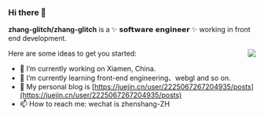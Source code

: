 ### Hi there 👋


**zhang-glitch/zhang-glitch** is a ✨ 𝘀𝗼𝗳𝘁𝘄𝗮𝗿𝗲 𝗲𝗻𝗴𝗶𝗻𝗲𝗲𝗿 ✨ working in front end development.

<img align="right" src="https://github-readme-stats.vercel.app/api?username=zhang-glitch&show_icons=true&hide_border=true">

Here are some ideas to get you started:

- 🔭 I’m currently working on Xiamen, China.
- 🌱 I’m currently learning front-end engineering、webgl and so on. 
- 🤎 My personal blog is [https://juejin.cn/user/2225067267204935/posts](https://juejin.cn/user/2225067267204935/posts)
- 📫 How to reach me: wechat is zhenshang-ZH
<!-- - 👯 I’m looking to collaborate on ...
- 🤔 I’m looking for help with ...
- 💬 Ask me about ...

- 😄 Pronouns: ...
- ⚡ Fun fact: ... -->

